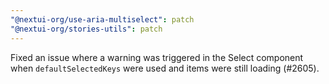 ```yaml
---
"@nextui-org/use-aria-multiselect": patch
"@nextui-org/stories-utils": patch
---
```


Fixed an issue where a warning was triggered in the Select component when `defaultSelectedKeys` were used and items were still loading (#2605).
